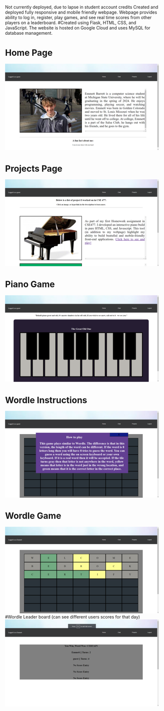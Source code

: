 Not currently deployed, due to lapse in student account credits
Created and deployed fully responsive and mobile friendly webpage. Webpage provides ability to log in, register, play games, and see real time scores from other players on a leaderboard.
#Created using Flask, HTML, CSS, and JavaScript. The website is hosted on Google Cloud and uses MySQL for database management. 

# Home Page
![](https://github.com/Ebarrett11/Gif_Hosting/blob/master/Screenshot%20(113).png)
# Projects Page
![](https://github.com/Ebarrett11/Gif_Hosting/blob/master/Screenshot%20(114).png)
# Piano Game
![](https://github.com/Ebarrett11/Gif_Hosting/blob/master/Screenshot%20(115).png)
# Wordle Instructions
![](https://github.com/Ebarrett11/Gif_Hosting/blob/master/Screenshot%20(120).png)
# Wordle Game
![](https://github.com/Ebarrett11/Gif_Hosting/blob/master/Screenshot%20(119).png)
#Wordle Leader board (can see different users scores for that day)
![](https://github.com/Ebarrett11/Gif_Hosting/blob/master/Screenshot%20(118).png)

